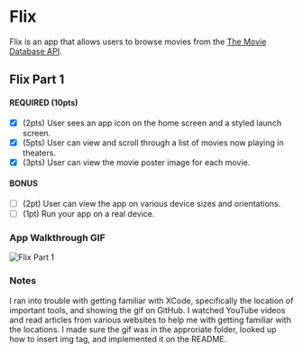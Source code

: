 #  Flix
Flix is an app that allows users to browse movies from the [The Movie Database API](http://docs.themoviedb.apiary.io/#).

## Flix Part 1

#### REQUIRED (10pts)
- [x] (2pts) User sees an app icon on the home screen and a styled launch screen.
- [x] (5pts) User can view and scroll through a list of movies now playing in theaters.
- [x] (3pts) User can view the movie poster image for each movie.

#### BONUS
- [ ] (2pt) User can view the app on various device sizes and orientations.
- [ ] (1pt) Run your app on a real device.

### App Walkthrough GIF
<img src='Annie_He_Flix1.gif' title='Flix Part 1' width='' alt='Flix Part 1' />

### Notes
I ran into trouble with getting familiar with XCode, specifically the location of important tools, and showing the gif on GitHub. I watched YouTube videos and read articles from various websites to help me with getting familiar with the locations. I made sure the gif was in the approriate folder, looked up how to insert img tag, and implemented it on the README. 

